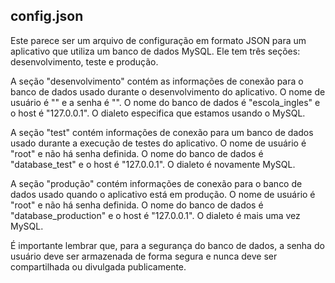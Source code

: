 ## config.json

Este parece ser um arquivo de configuração em formato JSON para um aplicativo que utiliza um banco de dados MySQL. Ele tem três seções: desenvolvimento, teste e produção. 

A seção "desenvolvimento" contém as informações de conexão para o banco de dados usado durante o desenvolvimento do aplicativo. O nome de usuário é "" e a senha é "". O nome do banco de dados é "escola_ingles" e o host é "127.0.0.1". O dialeto especifica que estamos usando o MySQL. 

A seção "test" contém informações de conexão para um banco de dados usado durante a execução de testes do aplicativo. O nome de usuário é "root" e não há senha definida. O nome do banco de dados é "database_test" e o host é "127.0.0.1". O dialeto é novamente MySQL. 

A seção "produção" contém informações de conexão para o banco de dados usado quando o aplicativo está em produção. O nome de usuário é "root" e não há senha definida. O nome do banco de dados é "database_production" e o host é "127.0.0.1". O dialeto é mais uma vez MySQL. 

É importante lembrar que, para a segurança do banco de dados, a senha do usuário deve ser armazenada de forma segura e nunca deve ser compartilhada ou divulgada publicamente. 

 